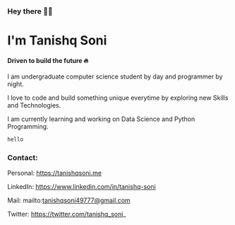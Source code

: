 ### Hey there 👋🏻
# I'm Tanishq Soni

#### Driven to build the future 🔥

I am undergraduate computer science student by day and programmer by night.

I love to code and build something unique everytime by exploring new Skills and Technologies. 

I am currently learning and working on Data Science and Python Programming.
```python
hello
```

### Contact: 
Personal: https://tanishqsoni.me 

LinkedIn: https://www.linkedin.com/in/tanishq-soni

Mail: mailto:tanishqsoni49777@gmail.com

Twitter: https://twitter.com/tanishq_soni_
